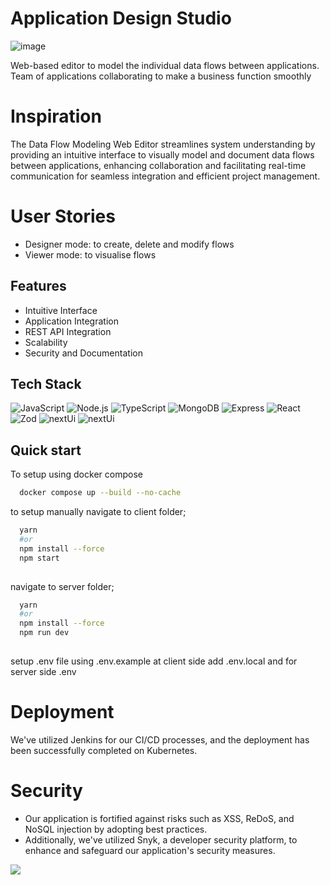 # Application Design Studio
![image](https://i.pinimg.com/originals/44/db/bd/44dbbd8d16d9f5a8f5492db8d9fbb132.png)

Web-based editor to model the individual data flows
between applications. Team of applications collaborating to make a business function smoothly 

# Inspiration 
The Data Flow Modeling Web Editor streamlines system understanding by providing an intuitive interface to visually model and document data flows between applications, enhancing collaboration and facilitating real-time communication for seamless integration and efficient project management.

# User Stories 
- Designer mode: to create, delete and modify flows
- Viewer mode: to visualise flows 

## Features

- Intuitive Interface
- Application Integration
- REST API Integration
- Scalability
- Security and Documentation

## Tech Stack
![JavaScript](https://img.shields.io/badge/JavaScript-323330?style=for-the-badge&logo=javascript&logoColor=F7DF1E) ![Node.js](https://img.shields.io/badge/NodeJs-1572B6?style=for-the-badge&logo=nodejs&logoColor=white) ![TypeScript](https://img.shields.io/badge/TypeScript-323330?style=for-the-badge&logo=typescript&logoColor=F7DF1E) ![MongoDB](https://img.shields.io/badge/MongoDb-1572B6?style=for-the-badge&logo=mongodb&logoColor=white) ![Express](https://img.shields.io/badge/Express-1572B6?style=for-the-badge&logo=express&logoColor=white) ![React](https://img.shields.io/badge/React-1572B6?style=for-the-badge&logo=react&logoColor=white) ![Zod](https://img.shields.io/badge/Zod-1572B6?style=for-the-badge&logo=zod&logoColor=white) ![nextUi](https://img.shields.io/badge/nextUi-1572B6?style=for-the-badge&logo=nextui&logoColor=white) ![nextUi](https://img.shields.io/badge/mongoose-1572B6?style=for-the-badge&logo=mongoose&logoColor=white)

## Quick start

To setup using docker compose

```bash
  docker compose up --build --no-cache
```
to setup manually 
navigate to client folder;
```bash
  yarn 
  #or
  npm install --force
  npm start
  
```
navigate to server folder;
```bash
  yarn 
  #or
  npm install --force
  npm run dev
  
```
setup .env file using .env.example
at client side add .env.local
and for server side .env

# Deployment

We've utilized Jenkins for our CI/CD processes, and the deployment has been successfully completed on Kubernetes.

# Security

- Our application is fortified against risks such as XSS, ReDoS, and NoSQL injection by adopting best practices.
- Additionally, we've utilized Snyk, a developer security platform, to enhance and safeguard our application's security measures.




<a href="https://github.com/gitatractivo/designStudio/graphs/contributors">
  <img src="https://contrib.rocks/image?repo=gitatractivo/designStudio" />
</a>